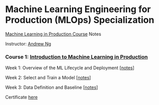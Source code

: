 # Machine Learning Engineering for Production (MLOps) Specialization
[Machine Learning in Production Course](https://www.coursera.org/specializations/machine-learning-engineering-for-production-mlops) Notes

Instructor: [Andrew Ng](https://www.coursera.org/instructor/andrewng)

### Course 1: [Introduction to Machine Learning in Production](https://www.coursera.org/learn/introduction-to-machine-learning-in-production)

Week 1: Overview of the ML Lifecycle and Deployment [[notes](https://github.com/damminhtien/machine-learning-in-production-course-notes/blob/main/Course%201%3A%20Introduction%20to%20Machine%20Learning%20in%20Production/Week1.md)]

Week 2: Select and Train a Model [[notes](https://github.com/damminhtien/machine-learning-in-production-course-notes/blob/main/Course%201%3A%20Introduction%20to%20Machine%20Learning%20in%20Production/Week2.md)]

Week 3: Data Definition and Baseline [[notes](https://github.com/damminhtien/machine-learning-in-production-course-notes/blob/main/Course%201%3A%20Introduction%20to%20Machine%20Learning%20in%20Production/Week3.md)]

Certificate [here](https://www.coursera.org/account/accomplishments/verify/3F3ZUVC2ATEQ)
